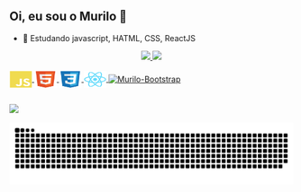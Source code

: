 ## Oi, eu sou o Murilo 👋

- 🌱 Estudando javascript, HATML, CSS, ReactJS
<div align="center">
  <a href="https://github.com/Murilo-MRS">
  <img height="180em" src="https://github-readme-stats.vercel.app/api?username=Murilo-MRS&show_icons=false&theme=dracula&include_all_commits=true&count_private=true"/>
  <img height="180em" src="https://github-readme-stats.vercel.app/api/top-langs/?username=Murilo-MRS&layout=compact&langs_count=7&theme=dracula"/>
</div>
<div style="display: inline_block"><br>
  <img align="center" alt="Murilo-Js" height="30" width="40" src="https://raw.githubusercontent.com/devicons/devicon/master/icons/javascript/javascript-plain.svg">
  <img align="center" alt="Murilo-HTML" height="30" width="40" src="https://raw.githubusercontent.com/devicons/devicon/master/icons/html5/html5-original.svg">
  <img align="center" alt="Murilo-CSS" height="30" width="40" src="https://raw.githubusercontent.com/devicons/devicon/master/icons/css3/css3-original.svg">
  <img align="center" alt="Murilo-Reactjs" height="30" width="40" src="https://raw.githubusercontent.com/devicons/devicon/master/icons/react/react-original.svg">
  <img align="center" alt="Murilo-Bootstrap" height="30" width="40" src="https://cdn.jsdelivr.net/gh/devicons/devicon/icons/bootstrap/bootstrap-original-wordmark.svg">
</div>
  
  ##
 
<div> 
  <a href="https://www.linkedin.com/in/murilo-rodrigues-santana" target="_blank"><img src="https://img.shields.io/badge/-LinkedIn-%230077B5?style=for-the-badge&logo=linkedin&logoColor=white" target="_blank"></a> 
 
  ![Snake animation](https://github.com/Murilo-MRS/Murilo-MRS/blob/output/github-contribution-grid-snake.svg)
 
</div>


